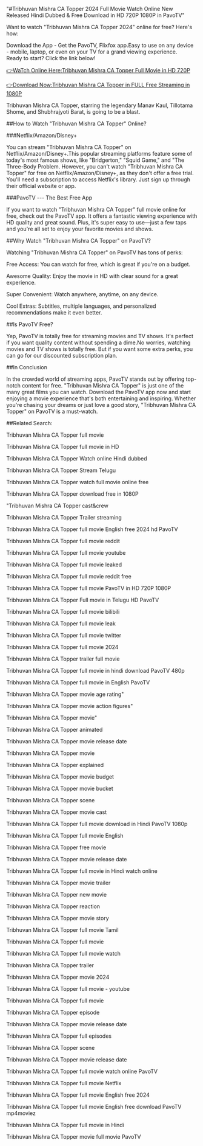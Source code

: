 "#Tribhuvan Mishra CA Topper 2024 Full Movie Watch Online New Released Hindi Dubbed & Free Download in HD 720P 1080P in PavoTV"

Want to watch "Tribhuvan Mishra CA Topper 2024" online for free? Here's how:

Download the App - Get the PavoTV, Flixfox app.Easy to use on any device - mobile, laptop, or even on your TV for a grand viewing experience.  
Ready to start? Click the link below!

[👉WaTch Online Here:Tribhuvan Mishra CA Topper Full Movie in HD 720P](https://www.pavotv.com/movies/7903617721962496/tribhuvan-mishra-ca-topper)

[👉Download Now:Tribhuvan Mishra CA Topper in FULL Free Streaming in 1080P](https://www.pavotv.com/movies/7903617721962496/tribhuvan-mishra-ca-topper)

Tribhuvan Mishra CA Topper, starring the legendary Manav Kaul, Tillotama Shome, and Shubhrajyoti Barat, is going to be a blast.
 
##How to Watch "Tribhuvan Mishra CA Topper" Online?

###Netflix/Amazon/Disney+

You can stream "Tribhuvan Mishra CA Topper" on Netflix/Amazon/Disney+.This popular streaming platforms feature some of today's most famous shows, like "Bridgerton," "Squid Game," and "The Three-Body Problem.
However, you can't watch "Tribhuvan Mishra CA Topper" for free on Netflix/Amazon/Disney+, as they don't offer a free trial. You'll need a subscription to access Netflix's library. Just sign up through their official website or app.

###PavoTV --- The Best Free App

If you want to watch "Tribhuvan Mishra CA Topper" full movie online for free, check out the PavoTV app. It offers a fantastic viewing experience with HD quality and great sound. Plus, it's super easy to use—just a few taps and you're all set to enjoy your favorite movies and shows.

##Why Watch "Tribhuvan Mishra CA Topper" on PavoTV?

Watching "Tribhuvan Mishra CA Topper" on PavoTV has tons of perks:

Free Access: You can watch for free, which is great if you're on a budget.

Awesome Quality: Enjoy the movie in HD with clear sound for a great experience.

Super Convenient: Watch anywhere, anytime, on any device.

Cool Extras: Subtitles, multiple languages, and personalized recommendations make it even better.

##Is PavoTV Free?

Yep, PavoTV is totally free for streaming movies and TV shows. It's perfect if you want quality content without spending a dime.No worries, watching movies and TV shows is totally free. But if you want some extra perks, you can go for our discounted subscription plan.

##In Conclusion

In the crowded world of streaming apps, PavoTV stands out by offering top-notch content for free. "Tribhuvan Mishra CA Topper" is just one of the many great films you can watch. Download the PavoTV app now and start enjoying a movie experience that's both entertaining and inspiring. Whether you're chasing your dreams or just love a good story, "Tribhuvan Mishra CA Topper" on PavoTV is a must-watch.
 
##Related Search:

Tribhuvan Mishra CA Topper full movie

Tribhuvan Mishra CA Topper full movie in HD

Tribhuvan Mishra CA Topper Watch online Hindi dubbed

Tribhuvan Mishra CA Topper Stream Telugu 

Tribhuvan Mishra CA Topper watch full movie online free

Tribhuvan Mishra CA Topper download free in 1080P

"Tribhuvan Mishra CA Topper cast&crew

Tribhuvan Mishra CA Topper Trailer streaming

Tribhuvan Mishra CA Topper full movie English free 2024 hd PavoTV

Tribhuvan Mishra CA Topper full movie reddit

Tribhuvan Mishra CA Topper full movie youtube

Tribhuvan Mishra CA Topper full movie leaked

Tribhuvan Mishra CA Topper full movie reddit free

Tribhuvan Mishra CA Topper full movie PavoTV in HD 720P 1080P

Tribhuvan Mishra CA Topper Full movie in Telugu HD PavoTV 

Tribhuvan Mishra CA Topper full movie bilibili

Tribhuvan Mishra CA Topper full movie leak

Tribhuvan Mishra CA Topper full movie twitter

Tribhuvan Mishra CA Topper full movie 2024

Tribhuvan Mishra CA Topper trailer full movie

Tribhuvan Mishra CA Topper full movie in hindi download PavoTV 480p

Tribhuvan Mishra CA Topper full movie in English PavoTV 

Tribhuvan Mishra CA Topper movie age rating"

Tribhuvan Mishra CA Topper movie action figures"

Tribhuvan Mishra CA Topper movie"

Tribhuvan Mishra CA Topper animated

Tribhuvan Mishra CA Topper movie release date

Tribhuvan Mishra CA Topper movie

Tribhuvan Mishra CA Topper explained

Tribhuvan Mishra CA Topper movie budget

Tribhuvan Mishra CA Topper movie bucket

Tribhuvan Mishra CA Topper scene

Tribhuvan Mishra CA Topper movie cast

Tribhuvan Mishra CA Topper full movie download in Hindi PavoTV 1080p

Tribhuvan Mishra CA Topper full movie English

Tribhuvan Mishra CA Topper free movie

Tribhuvan Mishra CA Topper movie release date

Tribhuvan Mishra CA Topper full movie in Hindi watch online

Tribhuvan Mishra CA Topper movie trailer

Tribhuvan Mishra CA Topper new movie

Tribhuvan Mishra CA Topper reaction

Tribhuvan Mishra CA Topper movie story

Tribhuvan Mishra CA Topper full movie Tamil

Tribhuvan Mishra CA Topper full movie

Tribhuvan Mishra CA Topper full movie watch

Tribhuvan Mishra CA Topper trailer

Tribhuvan Mishra CA Topper movie 2024

Tribhuvan Mishra CA Topper full movie - youtube

Tribhuvan Mishra CA Topper full movie

Tribhuvan Mishra CA Topper episode

Tribhuvan Mishra CA Topper movie release date

Tribhuvan Mishra CA Topper full episodes

Tribhuvan Mishra CA Topper scene

Tribhuvan Mishra CA Topper movie release date

Tribhuvan Mishra CA Topper full movie watch online PavoTV 

Tribhuvan Mishra CA Topper full movie Netflix

Tribhuvan Mishra CA Topper full movie English free 2024

Tribhuvan Mishra CA Topper full movie English free download PavoTV mp4moviez

Tribhuvan Mishra CA Topper full movie in Hindi

Tribhuvan Mishra CA Topper movie full movie PavoTV 
